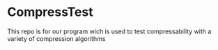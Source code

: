 # CompressTest

This repo is for our program wich is used to test compressability with a variety of compression algorithms
